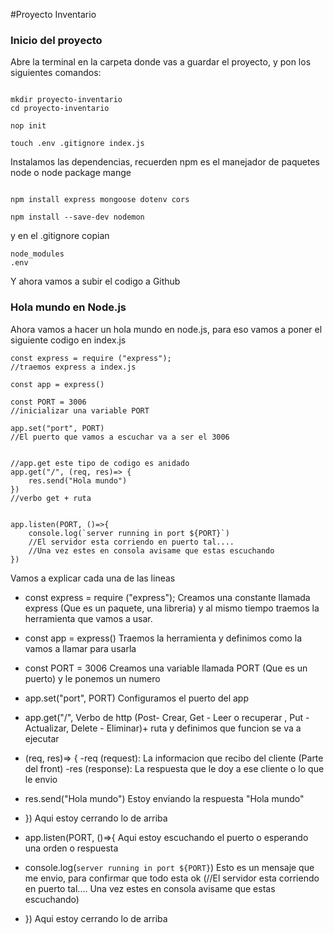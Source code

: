 #Proyecto Inventario
### Inicio del proyecto
Abre la terminal en la carpeta donde vas a guardar el proyecto, y pon los siguientes comandos:
```

mkdir proyecto-inventario
cd proyecto-inventario
```
```
nop init
```
```
touch .env .gitignore index.js
```
Instalamos las dependencias, recuerden npm es el manejador de paquetes node o node package mange
```

npm install express mongoose dotenv cors
```
```
npm install --save-dev nodemon
```
y en el .gitignore copian
```
node_modules
.env
```
Y ahora vamos a subir el codigo a Github

### Hola mundo en Node.js
Ahora vamos a hacer un hola mundo en node.js, para eso vamos a poner el siguiente codigo en index.js
```
const express = require ("express");
//traemos express a index.js 

const app = express()

const PORT = 3006
//inicializar una variable PORT

app.set("port", PORT)
//El puerto que vamos a escuchar va a ser el 3006


//app.get este tipo de codigo es anidado
app.get("/", (req, res)=> {
    res.send("Hola mundo")
})
//verbo get + ruta


app.listen(PORT, ()=>{
    console.log(`server running in port ${PORT}`)
    //El servidor esta corriendo en puerto tal....
    //Una vez estes en consola avisame que estas escuchando
})

```
Vamos a explicar cada una de las lineas 

- const express = require ("express");
Creamos una constante llamada express (Que es un paquete, una libreria) y al mismo tiempo traemos la herramienta que vamos a usar.

- const app = express()
Traemos la herramienta y definimos como la vamos a llamar para usarla

- const PORT = 3006
Creamos una variable llamada PORT (Que es un puerto) y le ponemos un numero

- app.set("port", PORT)
Configuramos el puerto del app

- app.get("/",
Verbo de http (Post- Crear, Get - Leer o recuperar , Put - Actualizar, Delete - Eliminar)+ ruta y definimos que funcion se va a ejecutar

- (req, res)=> {
   -req (request): La informacion que recibo del cliente (Parte del front)
   -res (response): La respuesta que le doy a ese cliente o lo que le envio

- res.send("Hola mundo")
Estoy enviando la respuesta "Hola mundo"

- })
Aqui estoy cerrando lo de arriba

- app.listen(PORT, ()=>{
Aqui estoy escuchando el puerto o esperando una orden o respuesta

- console.log(`server running in port ${PORT}`)
Esto es un mensaje que me envio, para confirmar que todo esta ok (//El servidor esta corriendo en puerto tal.... Una vez estes en consola avisame que estas escuchando)

- })
Aqui estoy cerrando lo de arriba